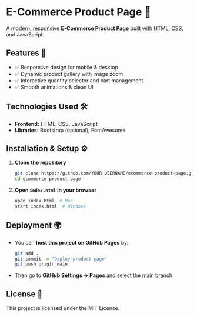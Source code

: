 # E-Commerce Product Page 🛒

A modern, responsive **E-Commerce Product Page** built with HTML, CSS, and JavaScript.

## Features 🚀
- ✅ Responsive design for mobile & desktop
- ✅ Dynamic product gallery with image zoom
- ✅ Interactive quantity selector and cart management
- ✅ Smooth animations & clean UI

## Technologies Used 🛠️
- **Frontend:** HTML, CSS, JavaScript
- **Libraries:** Bootstrap (optional), FontAwesome

## Installation & Setup ⚙️

1. **Clone the repository**
   ```sh
   git clone https://github.com/YOUR-USERNAME/ecommerce-product-page.git
   cd ecommerce-product-page
   ```
2. **Open `index.html` in your browser**
   ```sh
   open index.html  # Mac
   start index.html  # Windows
   ```

## Deployment 🌍
- You can **host this project on GitHub Pages** by:
   ```sh
   git add .
   git commit -m "Deploy product page"
   git push origin main
   ```
- Then go to **GitHub Settings → Pages** and select the main branch.

## License 📜
This project is licensed under the MIT License.
